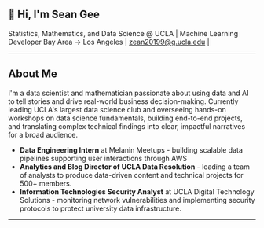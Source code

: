 ## 👋 Hi, I'm Sean Gee

Statistics, Mathematics, and Data Science @ UCLA | Machine Learning Developer
Bay Area -> Los Angeles | zean20199@g.ucla.edu | 

---

## About Me

I'm a data scientist and mathematician passionate about using data and AI to tell stories and drive real-world business decision-making. 
Currently leading UCLA's largest data science club and overseeing hands-on workshops on data science fundamentals, building end-to-end projects, and translating complex technical findings into clear, impactful narratives for a broad audience.

- **Data Engineering Intern** at Melanin Meetups - building scalable data pipelines supporting user interactions through AWS
- **Analytics and Blog Director of UCLA Data Resolution** -  leading a team of analysts to produce data-driven content and technical projects for 500+ members.
- **Information Technologies Security Analyst** at UCLA Digital Technology Solutions - monitoring network vulnerabilities and implementing security protocols to protect university data infrastructure.
  
---























<!--
**seangee9008/seangee9008** is a ✨ _special_ ✨ repository because its `README.md` (this file) appears on your GitHub profile.

Here are some ideas to get you started:

- 🔭 I’m currently working on ...
- 🌱 I’m currently learning ...
- 👯 I’m looking to collaborate on ...
- 🤔 I’m looking for help with ...
- 💬 Ask me about ...
- 📫 How to reach me: ...
- 😄 Pronouns: ...
- ⚡ Fun fact: ...
-->
